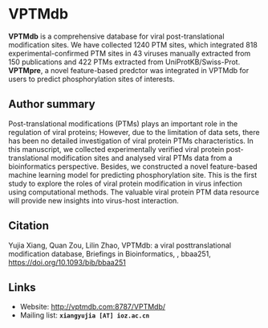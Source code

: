 # VPTMdb


**VPTMdb** is a comprehensive database for viral post-translational modification sites. We have collected 1240 PTM sites, which integrated 818 experimental-confirmed PTM sites in 43 viruses manually extracted from 150 publications and 422 PTMs extracted from UniProtKB/Swiss-Prot. **VPTMpre**, a novel feature-based predctor was integrated in VPTMdb for users to predict phosphorylation sites of interests.


## Author summary
Post-translational modifications (PTMs) plays an important role in the regulation of viral proteins; However, due to the limitation of data sets, there has been no detailed investigation of viral protein PTMs characteristics. In this manuscript, we collected experimentally verified viral protein post-translational modification sites and analysed viral PTMs data from a bioinformatics perspective. Besides, we constructed a novel feature-based machine learning model for predicting phosphorylation site. This is the first study to explore the roles of viral protein modification in virus infection using computational methods. The valuable viral protein PTM data resource will provide new insights into virus-host interaction.


## Citation
Yujia Xiang, Quan Zou, Lilin Zhao, VPTMdb: a viral posttranslational modification database, Briefings in Bioinformatics, , bbaa251, https://doi.org/10.1093/bib/bbaa251 

## Links

+ Website: http://vptmdb.com:8787/VPTMdb/
+ Mailing list: **`xiangyujia [AT] ioz.ac.cn`**
